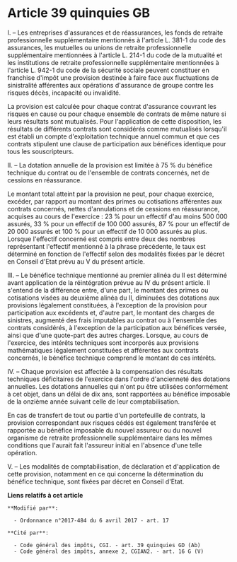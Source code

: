 # Article 39 quinquies GB

I. – Les entreprises d'assurances et de réassurances, les fonds de retraite professionnelle supplémentaire mentionnés à
l'article L. 381-1 du code des assurances, les mutuelles ou unions de retraite professionnelle supplémentaire mentionnées à
l'article L. 214-1 du code de la mutualité et les institutions de retraite professionnelle supplémentaire mentionnées à
l'article L. 942-1 du code de la sécurité sociale peuvent constituer en franchise d'impôt une provision destinée à faire face
aux fluctuations de sinistralité afférentes aux opérations d'assurance de groupe contre les risques décès, incapacité ou
invalidité.

La provision est calculée pour chaque contrat d'assurance couvrant les risques en cause ou pour chaque ensemble de contrats
de même nature si leurs résultats sont mutualisés. Pour l'application de cette disposition, les résultats de différents
contrats sont considérés comme mutualisés lorsqu'il est établi un compte d'exploitation technique annuel commun et que ces
contrats stipulent une clause de participation aux bénéfices identique pour tous les souscripteurs.

II. – La dotation annuelle de la provision est limitée à 75 % du bénéfice technique du contrat ou de l'ensemble de contrats
concernés, net de cessions en réassurance.

Le montant total atteint par la provision ne peut, pour chaque exercice, excéder, par rapport au montant des primes ou
cotisations afférentes aux contrats concernés, nettes d'annulations et de cessions en réassurance, acquises au cours de
l'exercice : 23 % pour un effectif d'au moins 500 000 assurés, 33 % pour un effectif de 100 000 assurés, 87 % pour un
effectif de 20 000 assurés et 100 % pour un effectif de 10 000 assurés au plus. Lorsque l'effectif concerné est compris entre
deux des nombres représentant l'effectif mentionné à la phrase précédente, le taux est déterminé en fonction de l'effectif
selon des modalités fixées par le décret en Conseil d'Etat prévu au V du présent article.

III. – Le bénéfice technique mentionné au premier alinéa du II est déterminé avant application de la réintégration prévue au
IV du présent article. Il s'entend de la différence entre, d'une part, le montant des primes ou cotisations visées au
deuxième alinéa du II, diminuées des dotations aux provisions légalement constituées, à l'exception de la provision pour
participation aux excédents et, d'autre part, le montant des charges de sinistres, augmenté des frais imputables au contrat
ou à l'ensemble des contrats considérés, à l'exception de la participation aux bénéfices versée, ainsi que d'une quote-part
des autres charges. Lorsque, au cours de l'exercice, des intérêts techniques sont incorporés aux provisions mathématiques
légalement constituées et afférentes aux contrats concernés, le bénéfice technique comprend le montant de ces intérêts.

IV. – Chaque provision est affectée à la compensation des résultats techniques déficitaires de l'exercice dans l'ordre
d'ancienneté des dotations annuelles. Les dotations annuelles qui n'ont pu être utilisées conformément à cet objet, dans un
délai de dix ans, sont rapportées au bénéfice imposable de la onzième année suivant celle de leur comptabilisation.

En cas de transfert de tout ou partie d'un portefeuille de contrats, la provision correspondant aux risques cédés est
également transférée et rapportée au bénéfice imposable du nouvel assureur ou du nouvel organisme de retraite professionnelle
supplémentaire dans les mêmes conditions que l'aurait fait l'assureur initial en l'absence d'une telle opération.

V. – Les modalités de comptabilisation, de déclaration et d'application de cette provision, notamment en ce qui concerne la
détermination du bénéfice technique, sont fixées par décret en Conseil d'Etat.

**Liens relatifs à cet article**

	**Modifié par**:

	  - Ordonnance n°2017-484 du 6 avril 2017 - art. 17

	**Cité par**:

	  - Code général des impôts, CGI. - art. 39 quinquies GD (Ab)
	  - Code général des impôts, annexe 2, CGIAN2. - art. 16 G (V)
